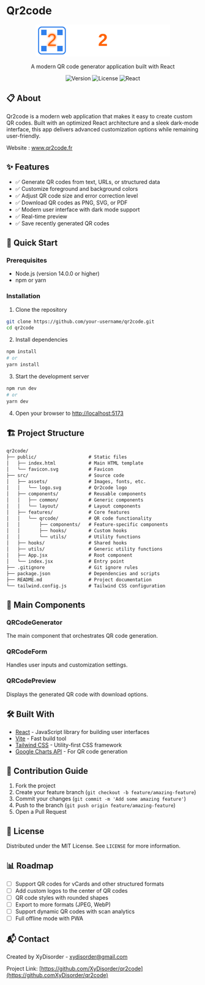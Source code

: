 # Qr2code

<p align="center">
  <img src="./src/assets/qr2code.svg" alt="Qr2code Logo" width="350">
</p>

<p align="center">
  A modern QR code generator application built with React
</p>

<p align="center">
  <img src="https://img.shields.io/badge/version-1.0.0-blue" alt="Version">
  <img src="https://img.shields.io/badge/license-MIT-green" alt="License">
  <img src="https://img.shields.io/badge/react-18.2.0-61DAFB" alt="React">
</p>

## 📋 About

Qr2code is a modern web application that makes it easy to create custom QR codes. Built with an optimized React architecture and a sleek dark-mode interface, this app delivers advanced customization options while remaining user-friendly.

Website : www.qr2code.fr

## ✨ Features

- ✅ Generate QR codes from text, URLs, or structured data
- ✅ Customize foreground and background colors
- ✅ Adjust QR code size and error correction level
- ✅ Download QR codes as PNG, SVG, or PDF
- ✅ Modern user interface with dark mode support
- ✅ Real-time preview
- ✅ Save recently generated QR codes

## 🚀 Quick Start

### Prerequisites

- Node.js (version 14.0.0 or higher)
- npm or yarn

### Installation

1. Clone the repository
```bash
git clone https://github.com/your-username/qr2code.git
cd qr2code
```

2. Install dependencies
```bash
npm install
# or
yarn install
```

3. Start the development server
```bash
npm run dev
# or
yarn dev
```

4. Open your browser to [http://localhost:5173](http://localhost:5173)

## 🏗️ Project Structure

```
qr2code/
├── public/                   # Static files
│   ├── index.html            # Main HTML template
│   └── favicon.svg           # Favicon
├── src/                      # Source code
│   ├── assets/               # Images, fonts, etc.
│   │   └── logo.svg          # Qr2code logo
│   ├── components/           # Reusable components
│   │   ├── common/           # Generic components
│   │   └── layout/           # Layout components
│   ├── features/             # Core features
│   │   └── qrcode/           # QR code functionality
│   │       ├── components/   # Feature-specific components
│   │       ├── hooks/        # Custom hooks
│   │       └── utils/        # Utility functions
│   ├── hooks/                # Shared hooks
│   ├── utils/                # Generic utility functions
│   ├── App.jsx               # Root component
│   └── index.jsx             # Entry point
├── .gitignore                # Git ignore rules
├── package.json              # Dependencies and scripts
├── README.md                 # Project documentation
└── tailwind.config.js        # Tailwind CSS configuration
```

## 🧩 Main Components

### QRCodeGenerator

The main component that orchestrates QR code generation.

### QRCodeForm

Handles user inputs and customization settings.

### QRCodePreview

Displays the generated QR code with download options.

## 🛠️ Built With

- [React](https://reactjs.org/) - JavaScript library for building user interfaces
- [Vite](https://vitejs.dev/) - Fast build tool
- [Tailwind CSS](https://tailwindcss.com/) - Utility-first CSS framework
- [Google Charts API](https://developers.google.com/chart/infographics/docs/qr_codes) - For QR code generation

## 📝 Contribution Guide

1. Fork the project
2. Create your feature branch (`git checkout -b feature/amazing-feature`)
3. Commit your changes (`git commit -m 'Add some amazing feature'`)
4. Push to the branch (`git push origin feature/amazing-feature`)
5. Open a Pull Request

## 📄 License

Distributed under the MIT License. See `LICENSE` for more information.

## 📊 Roadmap

- [ ] Support QR codes for vCards and other structured formats
- [ ] Add custom logos to the center of QR codes
- [ ] QR code styles with rounded shapes
- [ ] Export to more formats (JPEG, WebP)
- [ ] Support dynamic QR codes with scan analytics
- [ ] Full offline mode with PWA

## 📬 Contact

Created by XyDisorder - xydisorder@gmail.com

Project Link: [https://github.com/XyDisorder/qr2code](https://github.comXyDisorder/qr2code)

